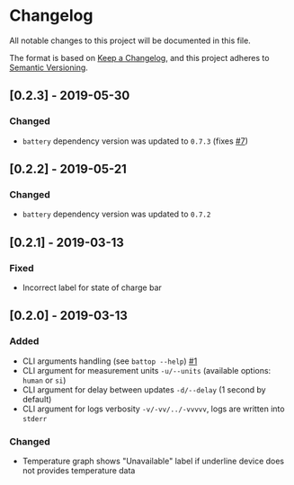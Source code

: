 # Changelog
All notable changes to this project will be documented in this file.

The format is based on [Keep a Changelog](https://keepachangelog.com/en/1.0.0/),
and this project adheres to [Semantic Versioning](https://semver.org/spec/v2.0.0.html).

## [0.2.3] - 2019-05-30
### Changed

- `battery` dependency version was updated to `0.7.3` (fixes [#7](https://github.com/svartalf/rust-battop/issues/7))

## [0.2.2] - 2019-05-21
### Changed

- `battery` dependency version was updated to `0.7.2`

## [0.2.1] - 2019-03-13
### Fixed

- Incorrect label for state of charge bar

## [0.2.0] - 2019-03-13
### Added
- CLI arguments handling (see `battop --help`) [#1](https://github.com/svartalf/rust-battop/issues/1)
- CLI argument for measurement units `-u/--units` (available options: `human` or `si`)
- CLI argument for delay between updates `-d/--delay` (1 second by default)
- CLI argument for logs verbosity `-v/-vv/../-vvvvv`, logs are written into `stderr`

### Changed
- Temperature graph shows "Unavailable" label if underline device does not provides temperature data
